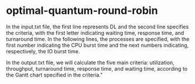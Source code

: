 # optimal-quantum-round-robin

In the input.txt file, the first line represents DL and the second line specifies the criteria, with the first letter indicating waiting time, response time, and turnaround time. In the following lines, the processes are specified, with the first number indicating the CPU burst time and the next numbers indicating, respectively, the IO burst time.


In the output.txt file, we will calculate the five main criteria: utilization, throughput, turnaround time, response time, and waiting time, according to the Gantt chart specified in the criteria."

